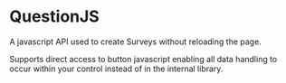 
# QuestionJS

A javascript API used to create Surveys without reloading the page.

Supports direct access to button javascript enabling all data handling to occur within your control instead of in the internal library.